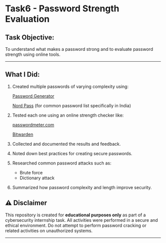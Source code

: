 # Task6 - Password Strength Evaluation

## Task Objective:
To understand what makes a password strong and to evaluate password strength using online tools.

---

## What I Did:

1. Created multiple passwords of varying complexity using:

    [Password Generator](https://www.zoho.com/vault/password-generator.html)
   
    [Nord Pass](https://nordpass.com/most-common-passwords-list/) (for common password list specifically in India)
2. Tested each one using an online strength checker like:
   
     [passwordmeter.com](http://www.passwordmeter.com/)
   
     [Bitwarden](https://bitwarden.com/password-strength/)
3. Collected and documented the results and feedback.
4. Noted down best practices for creating secure passwords.
5. Researched common password attacks such as:
   - Brute force
   - Dictionary attack
6. Summarized how password complexity and length improve security.

## ⚠ Disclaimer

  This repository is created for **educational purposes only** as part of a cybersecurity internship task. All activities were performed in a secure and ethical environment. Do not attempt to perform password cracking or related activities on unauthorized systems.

---
